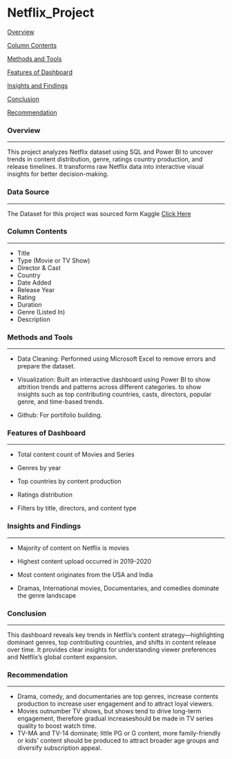# Netflix_Project
[Overview](#overview)

[Column Contents](#column-contents)

[Methods and Tools](#methods-and-tools)

[Features of Dashboard](#features-of-dashboard)

[Insights and Findings](#insights-and-findings)

[Conclusion](#conclusion)

[Recommendation](#recommendation)


### Overview
---
This project analyzes Netflix dataset using SQL and Power BI to uncover trends in content distribution, genre, ratings country production, and release timelines. 
It transforms raw Netflix data into interactive visual insights for better decision-making.

### Data Source
---
The Dataset for this project was sourced form Kaggle [Click Here](https://www.kaggle.com/)

### Column Contents
---
- Title
- Type (Movie or TV Show)
- Director & Cast
- Country
- Date Added
- Release Year
- Rating
- Duration
- Genre (Listed In)
- Description

### Methods and Tools
---
- Data Cleaning: Performed using Microsoft Excel to remove errors and prepare the dataset.
  
- Visualization: Built an interactive dashboard using Power BI to show attrition trends and patterns across different categories.
to show insights such as top contributing countries, casts, directors, popular genre, and time-based trends.

- Github: For portifolio building.

### Features of Dashboard 
---
- Total content count of Movies and Series

- Genres by year

- Top countries by content production

- Ratings distribution

- Filters by title, directors, and content type

### Insights and Findings
---
- Majority of content on Netflix is movies

 - Highest content upload occurred in 2019-2020

- Most content originates from the USA and India

- Dramas, International movies, Documentaries, and comedies dominate the genre landscape

### Conclusion
---
This dashboard reveals key trends in Netflix’s content strategy—highlighting dominant genres, top contributing countries, and shifts in content release over time. 
It provides clear insights for understanding viewer preferences and Netflix’s global content expansion.

### Recommendation
--- 
- Drama, comedy, and documentaries are top genres, increase contents production to increase user engagement and to attract loyal viewers.
- Movies outnumber TV shows, but shows tend to drive long-term engagement, therefore gradual increaseshould be made in TV series quality to boost watch time.
- TV-MA and TV-14 dominate; little PG or G content, more family-friendly or kids' content should be produced to attract broader age groups and diversify subscription appeal.



